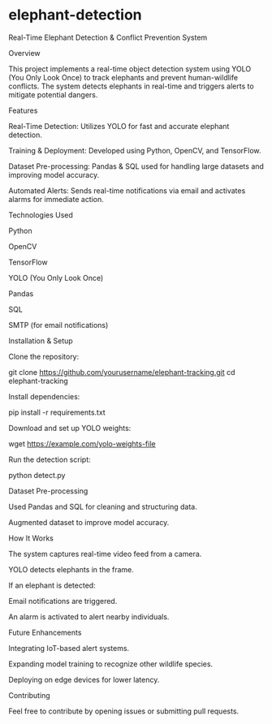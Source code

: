 # elephant-detection
Real-Time Elephant Detection & Conflict Prevention System

Overview

This project implements a real-time object detection system using YOLO (You Only Look Once) to track elephants and prevent human-wildlife conflicts. The system detects elephants in real-time and triggers alerts to mitigate potential dangers.

Features

Real-Time Detection: Utilizes YOLO for fast and accurate elephant detection.

Training & Deployment: Developed using Python, OpenCV, and TensorFlow.

Dataset Pre-processing: Pandas & SQL used for handling large datasets and improving model accuracy.

Automated Alerts: Sends real-time notifications via email and activates alarms for immediate action.

Technologies Used

Python

OpenCV

TensorFlow

YOLO (You Only Look Once)

Pandas

SQL

SMTP (for email notifications)

Installation & Setup

Clone the repository:

git clone https://github.com/yourusername/elephant-tracking.git
cd elephant-tracking

Install dependencies:

pip install -r requirements.txt

Download and set up YOLO weights:

wget https://example.com/yolo-weights-file

Run the detection script:

python detect.py

Dataset Pre-processing

Used Pandas and SQL for cleaning and structuring data.

Augmented dataset to improve model accuracy.

How It Works

The system captures real-time video feed from a camera.

YOLO detects elephants in the frame.

If an elephant is detected:

Email notifications are triggered.

An alarm is activated to alert nearby individuals.

Future Enhancements

Integrating IoT-based alert systems.

Expanding model training to recognize other wildlife species.

Deploying on edge devices for lower latency.

Contributing

Feel free to contribute by opening issues or submitting pull requests.
